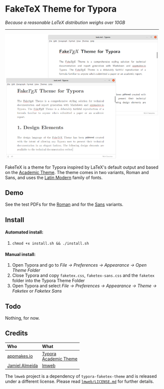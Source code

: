 # FakeTeX Theme for Typora

*Because a reasonable LaTeX distribution weighs over 10GB*

---

![scrot.png](scrot.png)

FakeTeX is a theme for Typora inspired by LaTeX's default output and based on the [Academic Theme](https://github.com/typora/typora-theme-gallery/blob/gh-pages/media/theme/academic/academic.zip). The theme comes in two variants, Roman and Sans, and uses the [Latin Modern](https://github.com/slashfoo/lmweb) family of fonts.

## Demo

See the test PDFs for the [Roman](https://github.com/jack23247/typora-enterprise-theme/blob/master/test.pdf) and for the [Sans]() variants.

## Install

#### Automated install:

1. `chmod +x install.sh && ./install.sh`

#### Manual install:

1. Open Typora and go to *File → Preferences → Appearance → Open Theme Folder*
2. Close Typora and copy `faketex.css`, `faketex-sans.css` and the `faketex` folder into the Typora Theme Folder
3. Open Typora and select *File → Preferences → Appearance → Theme → Faketex* or *Faketex Sans*

## Todo

Nothing, for now.

## Credits

| Who                                           | What                                                         |
| :-------------------------------------------- | :----------------------------------------------------------- |
| [appmakes.io](https://appmakes.io)            | [Typora](https://typora.io)<br>[Academic Theme](https://github.com/typora/typora-theme-gallery/blob/gh-pages/media/theme/academic/academic.zip) |
| [Jamiel Almeida](https://github.com/slashfoo) | [lmweb](https://github.com/slashfoo/lmweb)                   |

The `lmweb` project is a dependency of `typora-faketex-theme` and is released under a different license. Please read [`lmweb/LICENSE.md`](https://raw.githubusercontent.com/slashfoo/lmweb/master/LICENSE.md) for further details.

